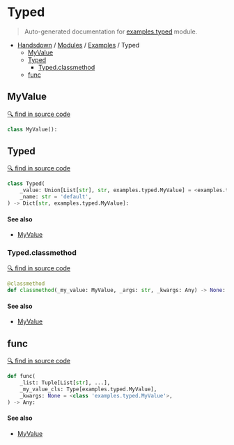 # Typed

> Auto-generated documentation for [examples.typed](https://github.com/vemel/handsdown/blob/master/examples/typed.py) module.

- [Handsdown](../README.md#-handsdown---python-documentation-generator) / [Modules](../MODULES.md#modules) / [Examples](index.md#examples) / Typed
  - [MyValue](#myvalue)
  - [Typed](#typed)
    - [Typed.classmethod](#typedclassmethod)
  - [func](#func)

## MyValue

[🔍 find in source code](https://github.com/vemel/handsdown/blob/master/examples/typed.py#L4)

```python
class MyValue():
```

## Typed

[🔍 find in source code](https://github.com/vemel/handsdown/blob/master/examples/typed.py#L8)

```python
class Typed(
    _value: Union[List[str], str, examples.typed.MyValue] = <examples.typed.MyValue object>,
    _name: str = 'default',
) -> Dict[str, examples.typed.MyValue]:
```

#### See also

- [MyValue](#myvalue)

### Typed.classmethod

[🔍 find in source code](https://github.com/vemel/handsdown/blob/master/examples/typed.py#L16)

```python
@classmethod
def classmethod(_my_value: MyValue, _args: str, _kwargs: Any) -> None:
```

#### See also

- [MyValue](#myvalue)

## func

[🔍 find in source code](https://github.com/vemel/handsdown/blob/master/examples/typed.py#L21)

```python
def func(
    _list: Tuple[List[str], ...],
    _my_value_cls: Type[examples.typed.MyValue],
    _kwargs: None = <class 'examples.typed.MyValue'>,
) -> Any:
```

#### See also

- [MyValue](#myvalue)
